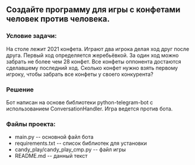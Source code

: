 ## Создайте программу для игры с конфетами человек против человека. 

### Условие задачи:
На столе лежит 2021 конфета. Играют два игрока делая ход друг после друга.
Первый ход определяется жеребьёвкой. За один ход можно забрать не более чем 28 конфет.
Все конфеты оппонента достаются сделавшему последний ход. Сколько конфет
нужно взять первому игроку, чтобы забрать все конфеты у своего конкурента?

### Решение
Бот написан на основе библиотеки python-telegram-bot с использованием ConversationHandler. 
Игра ведется против бота.

### Файлы проекта:
* main.py -- основной файл бота
* requirements.txt -- список библиотек для установки
* candy_play/candy_play_cmp.py -- файл игры
* README.md -- данный текст
